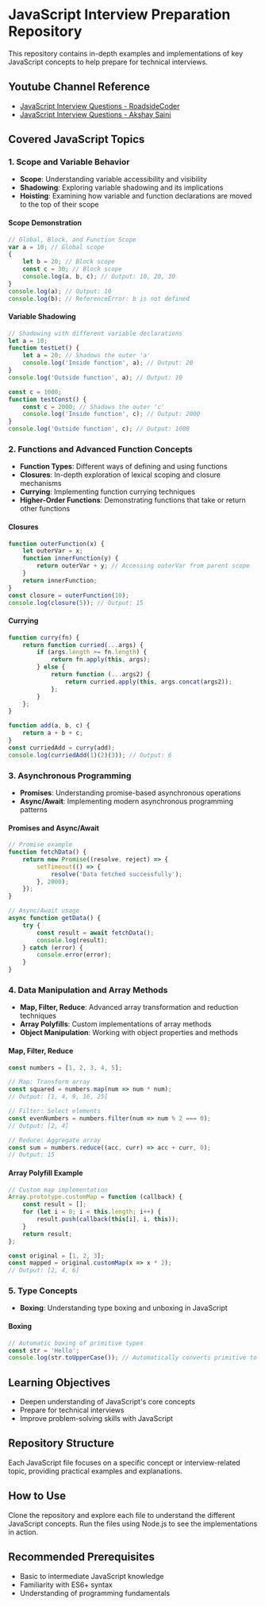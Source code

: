 # JavaScript Interview Preparation Repository

This repository contains in-depth examples and implementations of key JavaScript concepts to help prepare for technical interviews.

## Youtube Channel Reference

-   [JavaScript Interview Questions - RoadsideCoder](https://youtu.be/oUWRxJ19gfE?si=ru6ngNM3JDX7OOUU)
-   [JavaScript Interview Questions - Akshay Saini](https://youtu.be/pN6jk0uUrD8?si=2ZnCBGrhlJfLNEFb)

## Covered JavaScript Topics

### 1. Scope and Variable Behavior

-   **Scope**: Understanding variable accessibility and visibility
-   **Shadowing**: Exploring variable shadowing and its implications
-   **Hoisting**: Examining how variable and function declarations are moved to the top of their scope

#### Scope Demonstration

```javascript
// Global, Block, and Function Scope
var a = 10; // Global scope
{
    let b = 20; // Block scope
    const c = 30; // Block scope
    console.log(a, b, c); // Output: 10, 20, 30
}
console.log(a); // Output: 10
console.log(b); // ReferenceError: b is not defined
```

#### Variable Shadowing

```javascript
// Shadowing with different variable declarations
let a = 10;
function testLet() {
    let a = 20; // Shadows the outer 'a'
    console.log('Inside function', a); // Output: 20
}
console.log('Outside function', a); // Output: 10

const c = 1000;
function testConst() {
    const c = 2000; // Shadows the outer 'c'
    console.log('Inside function', c); // Output: 2000
}
console.log('Outside function', c); // Output: 1000
```

### 2. Functions and Advanced Function Concepts

-   **Function Types**: Different ways of defining and using functions
-   **Closures**: In-depth exploration of lexical scoping and closure mechanisms
-   **Currying**: Implementing function currying techniques
-   **Higher-Order Functions**: Demonstrating functions that take or return other functions

#### Closures

```javascript
function outerFunction(x) {
    let outerVar = x;
    function innerFunction(y) {
        return outerVar + y; // Accessing outerVar from parent scope
    }
    return innerFunction;
}
const closure = outerFunction(10);
console.log(closure(5)); // Output: 15
```

#### Currying

```javascript
function curry(fn) {
    return function curried(...args) {
        if (args.length >= fn.length) {
            return fn.apply(this, args);
        } else {
            return function (...args2) {
                return curried.apply(this, args.concat(args2));
            };
        }
    };
}

function add(a, b, c) {
    return a + b + c;
}
const curriedAdd = curry(add);
console.log(curriedAdd(1)(2)(3)); // Output: 6
```

### 3. Asynchronous Programming

-   **Promises**: Understanding promise-based asynchronous operations
-   **Async/Await**: Implementing modern asynchronous programming patterns

#### Promises and Async/Await

```javascript
// Promise example
function fetchData() {
    return new Promise((resolve, reject) => {
        setTimeout(() => {
            resolve('Data fetched successfully');
        }, 2000);
    });
}

// Async/Await usage
async function getData() {
    try {
        const result = await fetchData();
        console.log(result);
    } catch (error) {
        console.error(error);
    }
}
```

### 4. Data Manipulation and Array Methods

-   **Map, Filter, Reduce**: Advanced array transformation and reduction techniques
-   **Array Polyfills**: Custom implementations of array methods
-   **Object Manipulation**: Working with object properties and methods

#### Map, Filter, Reduce

```javascript
const numbers = [1, 2, 3, 4, 5];

// Map: Transform array
const squared = numbers.map(num => num * num);
// Output: [1, 4, 9, 16, 25]

// Filter: Select elements
const evenNumbers = numbers.filter(num => num % 2 === 0);
// Output: [2, 4]

// Reduce: Aggregate array
const sum = numbers.reduce((acc, curr) => acc + curr, 0);
// Output: 15
```

#### Array Polyfill Example

```javascript
// Custom map implementation
Array.prototype.customMap = function (callback) {
    const result = [];
    for (let i = 0; i < this.length; i++) {
        result.push(callback(this[i], i, this));
    }
    return result;
};

const original = [1, 2, 3];
const mapped = original.customMap(x => x * 2);
// Output: [2, 4, 6]
```

### 5. Type Concepts

-   **Boxing**: Understanding type boxing and unboxing in JavaScript

#### Boxing

```javascript
// Automatic boxing of primitive types
const str = 'Hello';
console.log(str.toUpperCase()); // Automatically converts primitive to String object
```

## Learning Objectives

-   Deepen understanding of JavaScript's core concepts
-   Prepare for technical interviews
-   Improve problem-solving skills with JavaScript

## Repository Structure

Each JavaScript file focuses on a specific concept or interview-related topic, providing practical examples and explanations.

## How to Use

Clone the repository and explore each file to understand the different JavaScript concepts. Run the files using Node.js to see the implementations in action.

## Recommended Prerequisites

-   Basic to intermediate JavaScript knowledge
-   Familiarity with ES6+ syntax
-   Understanding of programming fundamentals
